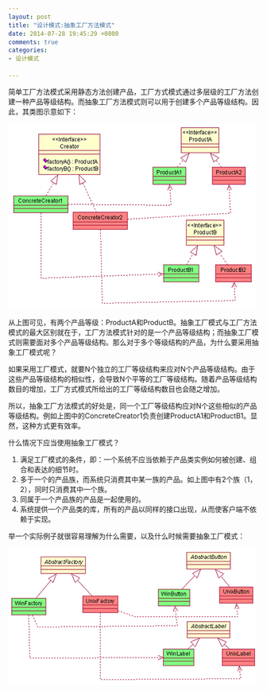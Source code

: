 ```yaml
---
layout: post
title: "设计模式:抽象工厂方法模式"
date: 2014-07-28 19:45:29 +0800
comments: true
categories: 
- 设计模式

---
```


简单工厂方法模式采用静态方法创建产品，工厂方式模式通过多层级的工厂方法创建一种产品等级结构。而抽象工厂方法模式则可以用于创建多个产品等级结构。因此，其类图示意如下：

![image](/myresource/images/image_blog_2014-07-28_20.03.46.png)

<!--more-->

从上图可见，有两个产品等级：ProductA和ProductB。抽象工厂模式与工厂方法模式的最大区别就在于，工厂方法模式针对的是一个产品等级结构；而抽象工厂模式则需要面对多个产品等级结构。那么对于多个等级结构的产品，为什么要采用抽象工厂模式呢？

如果采用工厂模式，就要N个独立的工厂等级结构来应对N个产品等级结构。由于这些产品等级结构的相似性，会导致N个平等的工厂等级结构。随着产品等级结构数目的增加，工厂方式模式所给出的工厂等级结构数目也会随之增加。

所以，抽象工厂方法模式的好处是，同一个工厂等级结构应对N个这些相似的产品等级结构。例如上图中的ConcreteCreator1负责创建ProductA1和ProductB1。显然，这种方式更有效率。

什么情况下应当使用抽象工厂模式？

1. 满足工厂模式的条件，即：一个系统不应当依赖于产品类实例如何被创建、组合和表达的细节时。
2. 多于一个的产品族，而系统只消费其中某一族的产品。如上图中有2个族（1，2），同时只消费其中一个族。
3. 同属于一个产品族的产品是一起使用的。
4. 系统提供一个产品类的库，所有的产品以同样的接口出现，从而使客户端不依赖于实现。

举一个实际例子就很容易理解为什么需要，以及什么时候需要抽象工厂模式：

![image](/myresource/images/image_blog_2014-07-28_21.41.37.png)